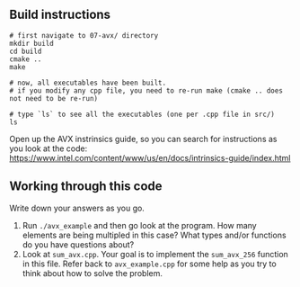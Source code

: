 ## Build instructions

```
# first navigate to 07-avx/ directory
mkdir build
cd build
cmake ..
make

# now, all executables have been built.
# if you modify any cpp file, you need to re-run make (cmake .. does not need to be re-run)

# type `ls` to see all the executables (one per .cpp file in src/)
ls
```

Open up the AVX instrinsics guide, so you can search for instructions as you look at the code: https://www.intel.com/content/www/us/en/docs/intrinsics-guide/index.html

## Working through this code
Write down your answers as you go.
1. Run `./avx_example` and then go look at the program. How many elements are being multipled in this case? What types and/or functions do you have questions about?
2. Look at `sum_avx.cpp`. Your goal is to implement the `sum_avx_256` function in this file. Refer back to `avx_example.cpp` for some help as you try to think about how to solve the problem.
